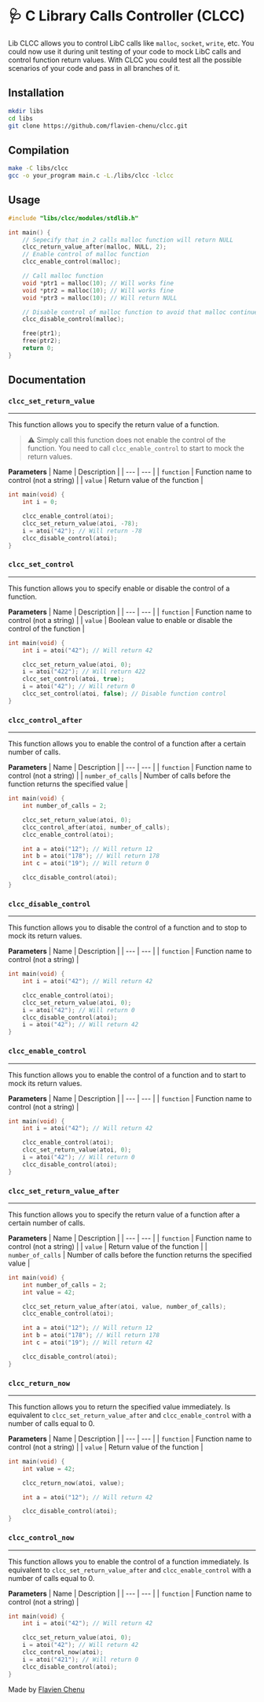 # 🩺 C Library Calls Controller (CLCC)

Lib CLCC allows you to control LibC calls like `malloc`, `socket`, `write`, etc. You could now use it during unit testing of your code to mock LibC calls and control function return values. With CLCC you could test all the possible scenarios of your code and pass in all branches of it.

## Installation

```bash
mkdir libs
cd libs
git clone https://github.com/flavien-chenu/clcc.git
```

## Compilation

```bash
make -C libs/clcc
gcc -o your_program main.c -L./libs/clcc -lclcc
```

## Usage
```c
#include "libs/clcc/modules/stdlib.h"

int main() {
    // Sepecify that in 2 calls malloc function will return NULL
    clcc_return_value_after(malloc, NULL, 2);
    // Enable control of malloc function
    clcc_enable_control(malloc);

    // Call malloc function
    void *ptr1 = malloc(10); // Will works fine
    void *ptr2 = malloc(10); // Will works fine
    void *ptr3 = malloc(10); // Will return NULL

    // Disable control of malloc function to avoid that malloc continue to return NULL
    clcc_disable_control(malloc);

    free(ptr1);
    free(ptr2);
    return 0;
}
```

## Documentation


### `clcc_set_return_value`
---
This function allows you to specify the return value of a function.

> ⚠️ Simply call this function does not enable the control of the function. You need to call `clcc_enable_control` to start to mock the return values.

**Parameters**
| Name | Description |
| --- | --- |
| `function` | Function name to control (not a string) |
| `value` | Return value of the function |

```c
int main(void) {
    int i = 0;

    clcc_enable_control(atoi);
    clcc_set_return_value(atoi, -78);
    i = atoi("42"); // Will return -78
    clcc_disable_control(atoi);
}
```

### `clcc_set_control`
---
This function allows you to specify enable or disable the control of a function.

**Parameters**
| Name | Description |
| --- | --- |
| `function` | Function name to control (not a string) |
| `value` | Boolean value to enable or disable the control of the function |

```c
int main(void) {
    int i = atoi("42"); // Will return 42

    clcc_set_return_value(atoi, 0);
    i = atoi("422"); // Will return 422
    clcc_set_control(atoi, true);
    i = atoi("42"); // Will return 0
    clcc_set_control(atoi, false); // Disable function control
}
```

### `clcc_control_after`
---
This function allows you to enable the control of a function after a certain number of calls.

**Parameters**
| Name | Description |
| --- | --- |
| `function` | Function name to control (not a string) |
| `number_of_calls` | Number of calls before the function returns the specified value |

```c
int main(void) {
    int number_of_calls = 2;

    clcc_set_return_value(atoi, 0);
    clcc_control_after(atoi, number_of_calls);
    clcc_enable_control(atoi);

    int a = atoi("12"); // Will return 12
    int b = atoi("178"); // Will return 178
    int c = atoi("19"); // Will return 0

    clcc_disable_control(atoi);
}
```

### `clcc_disable_control`
---
This function allows you to disable the control of a function and to stop to mock its return values.

**Parameters**
| Name | Description |
| --- | --- |
| `function` | Function name to control (not a string) |

```c
int main(void) {
    int i = atoi("42"); // Will return 42

    clcc_enable_control(atoi);
    clcc_set_return_value(atoi, 0);
    i = atoi("42"); // Will return 0
    clcc_disable_control(atoi);
    i = atoi("42"); // Will return 42
}
```

### `clcc_enable_control`
---
This function allows you to enable the control of a function and to start to mock its return values.

**Parameters**
| Name | Description |
| --- | --- |
| `function` | Function name to control (not a string) |

```c
int main(void) {
    int i = atoi("42"); // Will return 42

    clcc_enable_control(atoi);
    clcc_set_return_value(atoi, 0);
    i = atoi("42"); // Will return 0
    clcc_disable_control(atoi);
}
```

### `clcc_set_return_value_after`
---
This function allows you to specify the return value of a function after a certain number of calls.

**Parameters**
| Name | Description |
| --- | --- |
| `function` | Function name to control (not a string) |
| `value` | Return value of the function |
| `number_of_calls` | Number of calls before the function returns the specified value |

```c
int main(void) {
    int number_of_calls = 2;
    int value = 42;

    clcc_set_return_value_after(atoi, value, number_of_calls);
    clcc_enable_control(atoi);

    int a = atoi("12"); // Will return 12
    int b = atoi("178"); // Will return 178
    int c = atoi("19"); // Will return 42

    clcc_disable_control(atoi);
}
```

### `clcc_return_now`
---
This function allows you to return the specified value immediately. Is equivalent to `clcc_set_return_value_after` and `clcc_enable_control` with a number of calls equal to 0.

**Parameters**
| Name | Description |
| --- | --- |
| `function` | Function name to control (not a string) |
| `value` | Return value of the function |


```c
int main(void) {
    int value = 42;

    clcc_return_now(atoi, value);

    int a = atoi("12"); // Will return 42

    clcc_disable_control(atoi);
}
```

### `clcc_control_now`
---
This function allows you to enable the control of a function immediately. Is equivalent to `clcc_set_return_value_after` and `clcc_enable_control` with a number of calls equal to 0.

**Parameters**
| Name | Description |
| --- | --- |
| `function` | Function name to control (not a string) |

```c
int main(void) {
    int i = atoi("42"); // Will return 42

    clcc_set_return_value(atoi, 0);
    i = atoi("42"); // Will return 42
    clcc_control_now(atoi);
    i = atoi("421"); // Will return 0
    clcc_disable_control(atoi);
}
```

Made by [Flavien Chenu](https://github.com/flavien-chenu)
